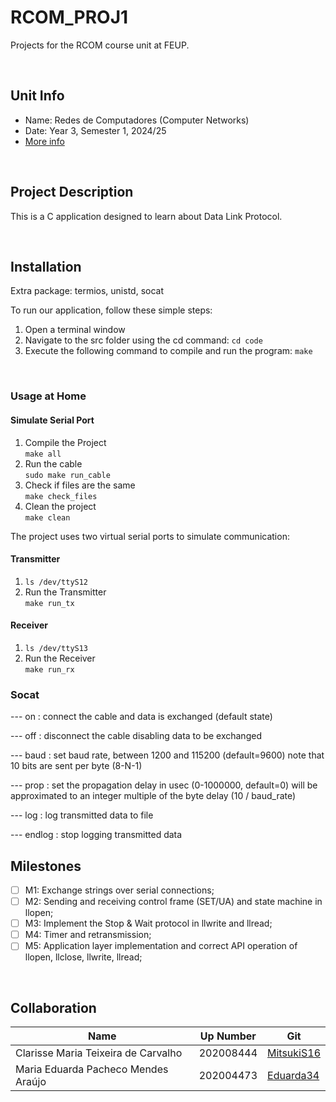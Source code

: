 # RCOM_PROJ1

Projects for the RCOM course unit at FEUP.

&nbsp;

## Unit Info

- Name: Redes de Computadores (Computer Networks)
- Date: Year 3, Semester 1, 2024/25
- [More info](https://sigarra.up.pt/feup/pt/ucurr_geral.ficha_uc_view?pv_ocorrencia_id=541890)

&nbsp;

## Project Description

This is a C application designed to learn about Data Link Protocol.

&nbsp;

## Installation

Extra package: termios, unistd, socat

To run our application, follow these simple steps:

1. Open a terminal window
2. Navigate to the src folder using the cd command: `cd code`
3. Execute the following command to compile and run the program: `make`

&nbsp;

### Usage at Home

#### Simulate Serial Port 

1. Compile the Project <br> ```make all```
2. Run the cable <br> ```sudo make run_cable```
3. Check if files are the same <br> ```make check_files``` 
4. Clean the project <br> ```make clean```

The project uses two virtual serial ports to simulate communication:


#### Transmitter 

1. ```ls /dev/ttyS12```
2. Run the Transmitter <br> ```make run_tx```


#### Receiver 

1. ```ls /dev/ttyS13```
3. Run the Receiver <br> ```make run_rx```


### Socat

 --- on           : connect the cable and data is exchanged (default state)

 --- off          : disconnect the cable disabling data to be exchanged

 --- baud <rate>  : set baud rate, between 1200 and 115200 (default=9600)
                   note that 10 bits are sent per byte (8-N-1)

 --- prop <delay> : set the propagation delay in usec (0-1000000, default=0)
                   will be approximated to an integer multiple of the byte
                   delay (10 / baud_rate)

 --- log <file>   : log transmitted data to file

 --- endlog       : stop logging transmitted data


## Milestones

- [ ] M1: Exchange strings over serial connections;
- [ ] M2: Sending and receiving control frame (SET/UA) and state machine in llopen;
- [ ] M3: Implement the Stop & Wait protocol in llwrite and llread;
- [ ] M4: Timer and retransmission;
- [ ] M5: Application layer implementation and correct API operation of llopen, llclose, llwrite, llread;

&nbsp;

## Collaboration

| Name                                | Up Number | Git                                         |
| ----------------------------------- | --------- | ------------------------------------------- |
| Clarisse Maria Teixeira de Carvalho | 202008444 | [MitsukiS16](https://github.com/MitsukiS16) |
| Maria Eduarda Pacheco Mendes Araújo | 202004473 | [Eduarda34](https://github.com/Eduarda34)   |z